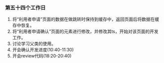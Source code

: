 ### 第五十四个工作日
1. 将“利用者申请”页面的数据在做跳转时保持到缓存中，返回页面后将数据在缓存中恢复。
2. 将“利用者申请确认”页面的元素进行修改，并修改其ts，开始对该页面的开发工作。
3. 讨论学习父类的使用。
4. 开会确认开发进度(10:40-11:30)
4. 开会review代码(18:20-20:40)
<!-- 八点五十七下班 -->